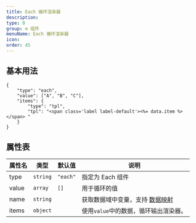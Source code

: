 ```yaml
---
title: Each 循环渲染器
description: 
type: 0
group: ⚙ 组件
menuName: Each 循环渲染器
icon: 
order: 45
---
```


## 基本用法

```schema:height="160" scope="body"
{
    "type": "each",
    "value": ["A", "B", "C"],
    "items": {
        "type": "tpl",
        "tpl": "<span class='label label-default'><%= data.item %></span> "
    }
}
```

## 属性表

| 属性名 | 类型     | 默认值   | 说明                                              |
| ------ | -------- | -------- | ------------------------------------------------- |
| type   | `string` | `"each"` | 指定为 Each 组件                                  |
| value  | `array`  | `[]`     | 用于循环的值                                      |
| name   | `string` |          | 获取数据域中变量，支持 [数据映射](./data-mapping) |
| items  | `object` |          | 使用`value`中的数据，循环输出渲染器。             |






